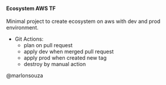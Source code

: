 
#### Ecosystem AWS TF

Minimal project to create ecosystem on aws with dev and prod environment.

- Git Actions:
    - plan on pull request
    - apply dev when merged pull request
    - apply prod when created new tag
    - destroy by manual action

@marlonsouza